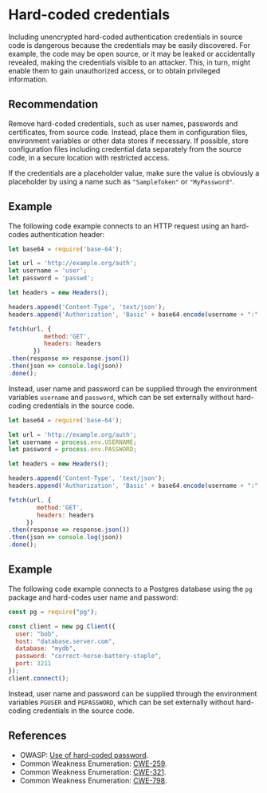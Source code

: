 # Hard-coded credentials
Including unencrypted hard-coded authentication credentials in source code is dangerous because the credentials may be easily discovered. For example, the code may be open source, or it may be leaked or accidentally revealed, making the credentials visible to an attacker. This, in turn, might enable them to gain unauthorized access, or to obtain privileged information.


## Recommendation
Remove hard-coded credentials, such as user names, passwords and certificates, from source code. Instead, place them in configuration files, environment variables or other data stores if necessary. If possible, store configuration files including credential data separately from the source code, in a secure location with restricted access.

If the credentials are a placeholder value, make sure the value is obviously a placeholder by using a name such as `"SampleToken"` or `"MyPassword"`.


## Example
The following code example connects to an HTTP request using an hard-codes authentication header:


```javascript
let base64 = require('base-64');

let url = 'http://example.org/auth';
let username = 'user';
let password = 'passwd';

let headers = new Headers();

headers.append('Content-Type', 'text/json');
headers.append('Authorization', 'Basic' + base64.encode(username + ":" + password));

fetch(url, {
          method:'GET',
          headers: headers
       })
.then(response => response.json())
.then(json => console.log(json))
.done();

```
Instead, user name and password can be supplied through the environment variables `username` and `password`, which can be set externally without hard-coding credentials in the source code.


```javascript
let base64 = require('base-64');

let url = 'http://example.org/auth';
let username = process.env.USERNAME;
let password = process.env.PASSWORD;

let headers = new Headers();

headers.append('Content-Type', 'text/json');
headers.append('Authorization', 'Basic' + base64.encode(username + ":" + password));

fetch(url, {
        method:'GET',
        headers: headers
     })
.then(response => response.json())
.then(json => console.log(json))
.done();

```

## Example
The following code example connects to a Postgres database using the `pg` package and hard-codes user name and password:


```javascript
const pg = require("pg");

const client = new pg.Client({
  user: "bob",
  host: "database.server.com",
  database: "mydb",
  password: "correct-horse-battery-staple",
  port: 3211
});
client.connect();

```
Instead, user name and password can be supplied through the environment variables `PGUSER` and `PGPASSWORD`, which can be set externally without hard-coding credentials in the source code.


## References
* OWASP: [Use of hard-coded password](https://www.owasp.org/index.php/Use_of_hard-coded_password).
* Common Weakness Enumeration: [CWE-259](https://cwe.mitre.org/data/definitions/259.html).
* Common Weakness Enumeration: [CWE-321](https://cwe.mitre.org/data/definitions/321.html).
* Common Weakness Enumeration: [CWE-798](https://cwe.mitre.org/data/definitions/798.html).
